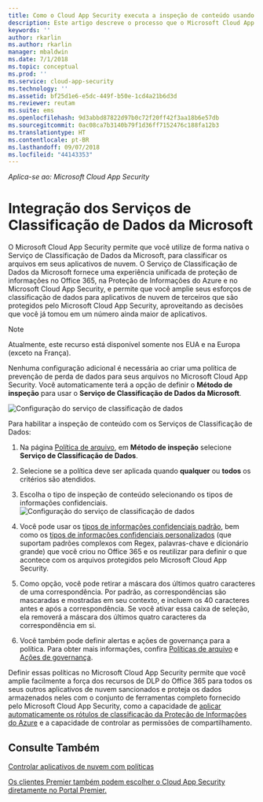 ```yaml
---
title: Como o Cloud App Security executa a inspeção de conteúdo usando o Serviço de Classificação de Dados da Microsoft | Microsoft Docs
description: Este artigo descreve o processo que o Microsoft Cloud App Security segue ao executar a inspeção de conteúdo DLP usando o Serviço de Classificação de Dados da Microsoft.
keywords: ''
author: rkarlin
ms.author: rkarlin
manager: mbaldwin
ms.date: 7/1/2018
ms.topic: conceptual
ms.prod: ''
ms.service: cloud-app-security
ms.technology: ''
ms.assetid: bf25d1e6-e5dc-449f-b50e-1cd4a21b6d3d
ms.reviewer: reutam
ms.suite: ems
ms.openlocfilehash: 9d3abbd87822d97b0c72f20ff42f3aa18b6e57db
ms.sourcegitcommit: 0ac08ca7b3140b79f1d36ff7152476c188fa12b3
ms.translationtype: HT
ms.contentlocale: pt-BR
ms.lasthandoff: 09/07/2018
ms.locfileid: "44143353"
---
```

*Aplica-se ao: Microsoft Cloud App Security*



# <a name="microsoft-data-classification-services-integration"></a>Integração dos Serviços de Classificação de Dados da Microsoft

O Microsoft Cloud App Security permite que você utilize de forma nativa o Serviço de Classificação de Dados da Microsoft, para classificar os arquivos em seus aplicativos de nuvem.
O Serviço de Classificação de Dados da Microsoft fornece uma experiência unificada de proteção de informações no Office 365, na Proteção de Informações do Azure e no Microsoft Cloud App Security, e permite que você amplie seus esforços de classificação de dados para aplicativos de nuvem de terceiros que são protegidos pelo Microsoft Cloud App Security, aproveitando as decisões que você já tomou em um número ainda maior de aplicativos.

>[!NOTE]
> Atualmente, este recurso está disponível somente nos EUA e na Europa (exceto na França).

Nenhuma configuração adicional é necessária ao criar uma política de prevenção de perda de dados para seus arquivos no Microsoft Cloud App Security. Você automaticamente terá a opção de definir o **Método de inspeção** para usar o **Serviço de Classificação de Dados da Microsoft**.

![Configuração do serviço de classificação de dados](./media/dcs-enable.png)

Para habilitar a inspeção de conteúdo com os Serviços de Classificação de Dados:

1. Na página [Política de arquivo](data-protection-policies.md), em **Método de inspeção** selecione **Serviço de Classificação de Dados**.
2. Selecione se a política deve ser aplicada quando **qualquer** ou **todos** os critérios são atendidos.
3. Escolha o tipo de inspeção de conteúdo selecionando os tipos de informações confidenciais.
 ![Configuração do serviço de classificação de dados](./media/dcs-sensitive-information-type.png)

5. Você pode usar os [tipos de informações confidenciais padrão](https://support.office.com/article/what-the-sensitive-information-types-look-for-fd505979-76be-4d9f-b459-abef3fc9e86b), bem como os [tipos de informações confidenciais personalizados](https://support.office.com/article/create-a-custom-sensitive-information-type-82c382a5-b6db-44fd-995d-b333b3c7fc30) (que suportam padrões complexos com Regex, palavras-chave e dicionário grande) que você criou no Office 365 e os reutilizar para definir o que acontece com os arquivos protegidos pelo Microsoft Cloud App Security.

6. Como opção, você pode retirar a máscara dos últimos quatro caracteres de uma correspondência. Por padrão, as correspondências são mascaradas e mostradas em seu contexto, e incluem os 40 caracteres antes e após a correspondência. Se você ativar essa caixa de seleção, ela removerá a máscara dos últimos quatro caracteres da correspondência em si.

7. Você também pode definir alertas e ações de governança para a política. Para obter mais informações, confira [Políticas de arquivo](data-protection-policies.md) e [Ações de governança](governance-actions.md).

Definir essas políticas no Microsoft Cloud App Security permite que você amplie facilmente a força dos recursos de DLP do Office 365 para todos os seus outros aplicativos de nuvem sancionados e proteja os dados armazenados neles com o conjunto de ferramentas completo fornecido pelo Microsoft Cloud App Security, como a capacidade de [aplicar automaticamente os rótulos de classificação da Proteção de Informações do Azure](azip-integration.md) e a capacidade de controlar as permissões de compartilhamento.



## <a name="see-also"></a>Consulte Também  
[Controlar aplicativos de nuvem com políticas](control-cloud-apps-with-policies.md)   

[Os clientes Premier também podem escolher o Cloud App Security diretamente no Portal Premier.](https://premier.microsoft.com/)  
  